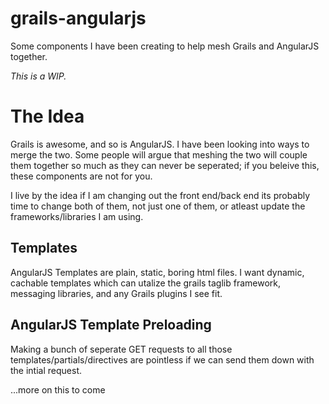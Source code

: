 grails-angularjs
================
Some components I have been creating to help mesh Grails and AngularJS together. 

*This is a WIP.*

The Idea
========
Grails is awesome, and so is AngularJS. I have been looking into ways to merge the two. Some people will argue that meshing the two will couple them together so much as they can never be seperated; if you beleive this, these components are not for you.

I live by the idea if I am changing out the front end/back end its probably time to change both of them, not just one of them, or atleast update the frameworks/libraries I am using.

Templates
---------
AngularJS Templates are plain, static, boring html files. I want dynamic, cachable templates which can utalize the grails taglib framework, messaging libraries, and any Grails plugins I see fit.

AngularJS Template Preloading
-----------------------------
Making a bunch of seperate GET requests to all those templates/partials/directives are pointless if we can send them down with the intial request.

...more on this to come

